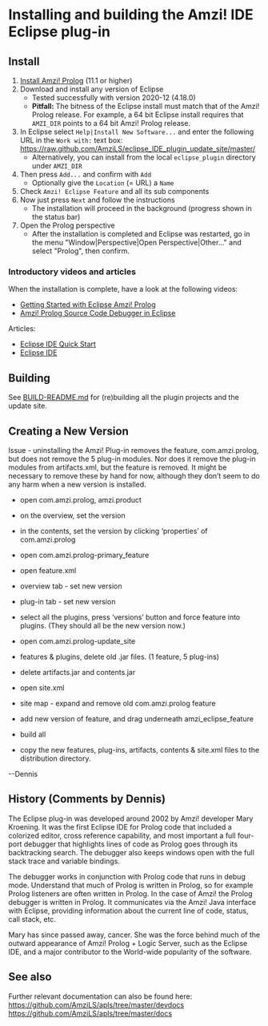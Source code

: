 # Installing and building the Amzi! IDE Eclipse plug-in

## Install

1. [Install Amzi! Prolog](../Setup%20and%20getting%20started.md#installation) (11.1 or higher)
2. Download and install any version of Eclipse
    * Tested successfully with version 2020-12 (4.18.0)
    * **Pitfall:** The bitness of the Eclipse install must match that of the Amzi! Prolog release. For example, a 64 bit Eclipse install requires that `AMZI_DIR` points to a 64 bit Amzi! Prolog release.
3. In Eclipse select `Help|Install New Software...` and enter the following URL in the `Work with:` text box:    
    https://raw.github.com/AmziLS/eclipse_IDE_plugin_update_site/master/
    * Alternatively, you can install from the local `eclipse_plugin` directory under `AMZI_DIR`
4. Then press `Add...` and confirm with `Add`
    * Optionally give the `Location` (= URL) a `Name`
5. Check `Amzi! Eclipse Feature` and all its sub components
6. Now just press `Next` and follow the instructions
    * The installation will proceed in the background (progress shown in the status bar)
7. Open the Prolog perspective
    * After the installation is completed and Eclipse was restarted, go in the menu "Window|Perspective|Open Perspective|Other..." and select "Prolog", then confirm.

### Introductory videos and articles

When the installation is complete, have a look at the following videos:
  * [Getting Started with Eclipse Amzi! Prolog](https://www.youtube.com/watch?v=EMxLnn2I9yo)    
  * [Amzi! Prolog Source Code Debugger in Eclipse](https://www.youtube.com/watch?v=fewTmnarfu8)    

Articles:
  * [Eclipse IDE Quick Start](http://www.amzi.com/manuals/amzi/pro/pug_ide_quickstart.htm)
  * [Eclipse IDE](http://www.amzi.com/manuals/amzi/pro/pug_ide.htm)

## Building

See [BUILD-README.md](workspace/com.amzi.prolog-update_site/BUILD-README.md) for (re)building all the plugin projects and the update site.

## Creating a New Version

Issue - uninstalling the Amzi! Plug-in removes the feature, com.amzi.prolog, but does not remove the 5 plug-in modules.  Nor does it remove the plug-in modules from artifacts.xml, but the feature is removed.  It might be necessary to remove these by hand for now, although they don’t seem to do any harm when a new version is installed.

- open com.amzi.prolog, amzi.product
- on the overview, set the version
- in the contents, set the version by clicking ‘properties’ of com.amzi.prolog
- open com.amzi.prolog-primary_feature
- open feature.xml
- overview tab - set new version
- plug-in tab - set new version
- select all the plugins, press ‘versions’ button and force feature into plugins.  (They should all be the new version now.)

- open com.amzi.prolog-update_site
- features & plugins, delete old .jar files.  (1 feature, 5 plug-ins)
- delete artifacts.jar and contents.jar
- open site.xml
- site map - expand and remove old com.amzi.prolog feature
- add new version of feature, and drag underneath amzi_eclipse_feature
- build all

- copy the new features, plug-ins, artifacts, contents & site.xml files to the distribution directory.

--Dennis


## History (Comments by Dennis)

The Eclipse plug-in was developed around 2002 by Amzi! developer Mary Kroening.  It was the first Eclipse IDE for Prolog code that included a colorized editor, cross reference capability, and most important a full four-port debugger that highlights lines of code as Prolog goes through its backtracking search.  The debugger also keeps windows open with the full stack trace and variable bindings.

The debugger works in conjunction with Prolog code that runs in debug mode.  Understand that much of Prolog is written in Prolog, so for example Prolog listeners are often written in Prolog.  In the case of Amzi! the Prolog debugger is written in Prolog.  It communicates via the Amzi! Java interface with Eclipse, providing information about the current line of code, status, call stack, etc.

Mary has since passed away, cancer.  She was the force behind much of the outward appearance of Amzi! Prolog + Logic Server, such as the Eclipse IDE, and a major contributor to the World-wide popularity of the software.

## See also

Further relevant documentation can also be found here:    
https://github.com/AmziLS/apls/tree/master/devdocs    
https://github.com/AmziLS/apls/tree/master/docs    
